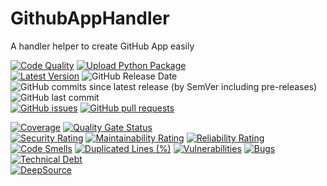 # GithubAppHandler
A handler helper to create GitHub App easily

[![Code Quality](https://github.com/heitorpolidoro/auto-release-generator/actions/workflows/code_quality.yml/badge.svg)](https://github.com/heitorpolidoro/auto-release-generator/actions/workflows/code_quality.yml)
[![Upload Python Package](https://github.com/heitorpolidoro/auto-release-generator/actions/workflows/pypi-publish.yml/badge.svg)](https://github.com/heitorpolidoro/auto-release-generator/actions/workflows/pypi-publish.yml)
<br>
[![Latest Version](https://img.shields.io/github/v/release/heitorpolidoro/auto-release-generator?label=Latest%20Version)](https://github.com/heitorpolidoro/auto-release-generator/releases/latest)
![GitHub Release Date](https://img.shields.io/github/release-date/heitorpolidoro/auto-release-generator)
![GitHub commits since latest release (by SemVer including pre-releases)](https://img.shields.io/github/commits-since/heitorpolidoro/auto-release-generator/latest)
![GitHub last commit](https://img.shields.io/github/last-commit/heitorpolidoro/auto-release-generator)
<br>
[![GitHub issues](https://img.shields.io/github/issues/heitorpolidoro/auto-release-generator)](https://github.com/heitorpolidoro/auto-release-generator/issues)
[![GitHub pull requests](https://img.shields.io/github/issues-pr/heitorpolidoro/auto-release-generator)](https://github.com/heitorpolidoro/auto-release-generator/pulls)

[![Coverage](https://sonarcloud.io/api/project_badges/measure?project=heitorpolidoro_project-name&metric=coverage)](https://sonarcloud.io/summary/new_code?id=heitorpolidoro_project-name)
[![Quality Gate Status](https://sonarcloud.io/api/project_badges/measure?project=heitorpolidoro_project-name&metric=alert_status)](https://sonarcloud.io/summary/new_code?id=heitorpolidoro_project-name)
<br>
[![Security Rating](https://sonarcloud.io/api/project_badges/measure?project=heitorpolidoro_project-name&metric=security_rating)](https://sonarcloud.io/summary/new_code?id=heitorpolidoro_project-name)
[![Maintainability Rating](https://sonarcloud.io/api/project_badges/measure?project=heitorpolidoro_project-name&metric=sqale_rating)](https://sonarcloud.io/summary/new_code?id=heitorpolidoro_project-name)
[![Reliability Rating](https://sonarcloud.io/api/project_badges/measure?project=heitorpolidoro_project-name&metric=reliability_rating)](https://sonarcloud.io/summary/new_code?id=heitorpolidoro_project-name)
<br>
[![Code Smells](https://sonarcloud.io/api/project_badges/measure?project=heitorpolidoro_project-name&metric=code_smells)](https://sonarcloud.io/summary/new_code?id=heitorpolidoro_project-name)
[![Duplicated Lines (%)](https://sonarcloud.io/api/project_badges/measure?project=heitorpolidoro_project-name&metric=duplicated_lines_density)](https://sonarcloud.io/summary/new_code?id=heitorpolidoro_project-name)
[![Vulnerabilities](https://sonarcloud.io/api/project_badges/measure?project=heitorpolidoro_project-name&metric=vulnerabilities)](https://sonarcloud.io/summary/new_code?id=heitorpolidoro_project-name)
[![Bugs](https://sonarcloud.io/api/project_badges/measure?project=heitorpolidoro_project-name&metric=bugs)](https://sonarcloud.io/summary/new_code?id=heitorpolidoro_project-name)
[![Technical Debt](https://sonarcloud.io/api/project_badges/measure?project=heitorpolidoro_project-name&metric=sqale_index)](https://sonarcloud.io/summary/new_code?id=heitorpolidoro_project-name)
<br>
[![DeepSource](https://app.deepsource.com/gh/heitorpolidoro/auto-release-generator.svg/?label=active+issues&show_trend=true&token=hZuHoQ-gd4kIPgNuSX0X_QT2)](https://app.deepsource.com/gh/heitorpolidoro/auto-release-generator/)
